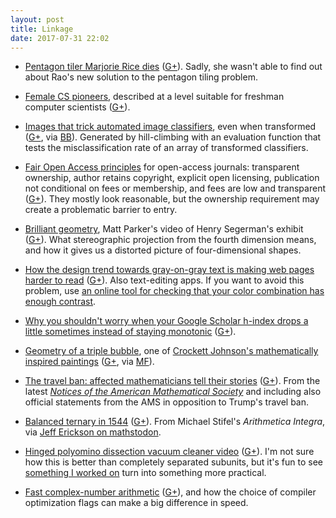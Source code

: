 ```yaml
---
layout: post
title: Linkage
date: 2017-07-31 22:02
---
```

* [Pentagon tiler Marjorie Rice dies](https://www.quantamagazine.org/marjorie-rices-secret-pentagons-20170711/) ([G+](https://plus.google.com/100003628603413742554/posts/Knymr1MZTfb)). Sadly, she wasn't able to find out about Rao's new solution to the pentagon tiling problem.

* [Female CS pioneers](https://cseducators.stackexchange.com/questions/2547/advances-in-cs-appropriate-for-cs1-and-cs2-made-by-female-computer-scientists), described at a level suitable for freshman computer scientists ([G+](https://plus.google.com/100003628603413742554/posts/W9KkUvqNcWM)).

* [Images that trick automated image classifiers](https://blog.openai.com/robust-adversarial-inputs/), even when transformed ([G+](https://plus.google.com/100003628603413742554/posts/XrcRmTR2XzQ), via [BB](http://boingboing.net/2017/07/18/tabby-cat-vs-desktop-computer.html)). Generated by hill-climbing with an evaluation function that tests the misclassification rate of an array of transformed classifiers.

* [Fair Open Access principles](https://alexholcombe.wordpress.com/2017/07/17/the-fair-open-access-principles/) for open-access journals: transparent ownership, author retains copyright, explicit open licensing, publication not conditional on fees or membership, and fees are low and transparent ([G+](https://plus.google.com/100003628603413742554/posts/5o7GqCyt1P7)). They mostly look reasonable, but the ownership requirement may create a problematic barrier to entry.

* [Brilliant geometry](https://www.youtube.com/watch?v=LOVzytir7bM), Matt Parker's video of Henry Segerman's exhibit ([G+](https://plus.google.com/100003628603413742554/posts/81KJ2jWXy96)). What stereographic projection from the fourth dimension means, and how it gives us a distorted picture of four-dimensional shapes.﻿

* [How the design trend towards gray-on-gray text is making web pages harder to read](https://www.wired.com/2016/10/how-the-web-became-unreadable/) ([G+](https://plus.google.com/100003628603413742554/posts/TWk9i9mAgux)). Also text-editing apps. If you want to avoid this problem, use [an online tool for checking that your color combination has enough contrast](https://snook.ca/technical/colour_contrast/colour.html).

* [Why you shouldn't worry when your Google Scholar h-index drops a little sometimes instead of staying monotonic](https://quantixed.wordpress.com/2017/07/18/rollercoaster-ups-and-downs-of-google-scholar-citations/) ([G+](https://plus.google.com/100003628603413742554/posts/dqRUzSM87zy)).

* [Geometry of a triple bubble](http://americanhistory.si.edu/collections/search/object/nmah_694641), one of [Crockett Johnson's mathematically inspired paintings](http://americanhistory.si.edu/collections/object-groups/mathematical-paintings-of-crockett-johnson) ([G+](https://plus.google.com/100003628603413742554/posts/VdCPj5AdU3e), via [MF](http://www.metafilter.com/168350/Mathematical-Paintings-of-Crockett-Johnson)).

* [The travel ban: affected mathematicians tell their stories](http://www.ams.org/publications/journals/notices/201707/rnoti-p678.pdf) ([G+](https://plus.google.com/100003628603413742554/posts/Px1ydckFcCq)). From the latest _[Notices of the American Mathematical Society](http://www.ams.org/journals/notices/201707/)_ and including also official statements from the AMS in opposition to Trump's travel ban.

* [Balanced ternary in 1544](https://archive.org/stream/bub_gb_ywkW9hDd7IIC#page/n85/mode/2up) ([G+](https://plus.google.com/100003628603413742554/posts/RdSUTtDKg9y)). From Michael Stifel's _Arithmetica Integra_, via [Jeff Erickson on mathstodon](https://mathstodon.xyz/@jeffgerickson/157316).

* [Hinged polyomino dissection vacuum cleaner video](https://www.youtube.com/watch?v=n7N7eUcbw4k) ([G+](https://plus.google.com/100003628603413742554/posts/Q1Rmq98SCde)). I'm not sure how this is better than completely separated subunits, but it's fun to see [something I worked on](https://arxiv.org/abs/cs/9907018) turn into something more practical.

* [Fast complex-number arithmetic](https://medium.com/@smcallis_71148/complex-arithmetic-is-complicated-873ec0c69fc5) ([G+](https://plus.google.com/100003628603413742554/posts/gEReY53BNW7)), and how the choice of compiler optimization flags can make a big difference in speed.